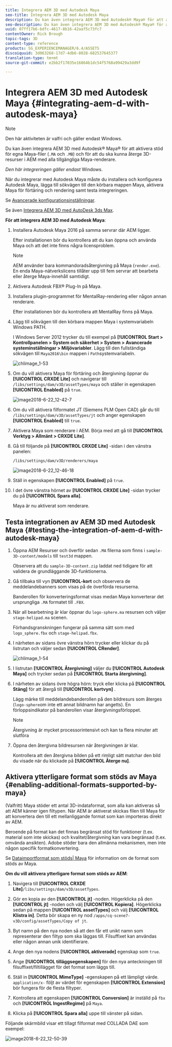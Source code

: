 ```yaml
---
title: Integrera AEM 3D med Autodesk Maya
seo-title: Integrera AEM 3D med Autodesk Maya
description: Du kan även integrera AEM 3D med Autodesk® Maya® för att aktivera stöd för Maya-filer (.MA och .MB) och för att du ska kunna återge 3D-resurser i AEM med alla tillgängliga Maya-renderare.
seo-description: Du kan även integrera AEM 3D med Autodesk® Maya® för att aktivera stöd för Maya-filer (.MA och .MB) och för att du ska kunna återge 3D-resurser i AEM med alla tillgängliga Maya-renderare.
uuid: 07ff17b6-bdfc-4617-8b16-42aaf5c73fc7
contentOwner: Rick Brough
topic-tags: 3D
content-type: reference
products: SG_EXPERIENCEMANAGER/6.4/ASSETS
discoiquuid: 3d063268-17d7-4db6-8028-682537645377
translation-type: tm+mt
source-git-commit: e2bb2f17035e16864b1dc54f5768a99429a3dd9f

---
```



# Integrera AEM 3D med Autodesk Maya {#integrating-aem-d-with-autodesk-maya}

>[!NOTE]
>
>Den här aktiviteten är valfri och gäller endast Windows.

Du kan även integrera AEM 3D med Autodesk® Maya® för att aktivera stöd för egna Maya-filer (`.MA` och `.MB`) och för att du ska kunna återge 3D-resurser i AEM med alla tillgängliga Maya-renderare.

*Den här integreringen gäller endast* Windows.

När du integrerar med Autodesk Maya måste du installera och konfigurera Autodesk Maya, lägga till sökvägen till den körbara mappen Maya, aktivera Maya för förtäring och rendering samt testa integreringen.

Se [Avancerade konfigurationsinställningar](advanced-config-3d.md).

Se även [Integrera AEM 3D med AutoDesk 3ds Max](integrating-aem-3d-with-autodesk-3ds-max.md).

**För att integrera AEM 3D med Autodesk Maya**:

1. Installera Autodesk Maya 2016 på samma servrar där AEM ligger.

   Efter installationen bör du kontrollera att du kan öppna och använda Maya och att det inte finns några licensproblem.

   >[!NOTE]
   >
   >AEM använder bara kommandoradsåtergivning på Maya (`render.exe`). En enda Maya-nätverkslicens tillåter upp till fem servrar att bearbeta eller återge Maya-innehåll samtidigt.

1. Aktivera Autodesk FBX® Plug-In på Maya.
1. Installera plugin-programmet för MentalRay-rendering eller någon annan renderare.

   Efter installationen bör du kontrollera att MentalRay finns på Maya.

1. Lägg till sökvägen till den körbara mappen Maya i systemvariabeln Windows PATH.

   I Windows Server 2012 trycker du till exempel på **[!UICONTROL Start > Kontrollpanelen > System och säkerhet > System > Avancerade systeminställningar > Miljövariabler**. Lägg till den fullständiga sökvägen till `Maya2016\bin` mappen i `Path`systemvariabeln.

   ![chlimage_1-53](assets/chlimage_1-53.png)

1. Om du vill aktivera Maya för förtäring och återgivning öppnar du **[!UICONTROL CRXDE Lite]** och navigerar till `/libs/settings/dam/v3D/assetTypes/maya` och ställer in egenskapen **[!UICONTROL Enabled]** på `true`.

   ![image2018-6-22_12-42-7](assets/image2018-6-22_12-42-7.png)

1. Om du vill aktivera filformatet JT (Siemens PLM Open CAD) går du till `/libs/settings/dam/v3D/assetTypes/jt` och anger egenskapen **[!UICONTROL Enabled]** till `true`.
1. Aktivera Maya som renderare i AEM. Börja med att gå till **[!UICONTROL Verktyg > Allmänt > CRXDE Lite]**.
1. Gå till följande på **[!UICONTROL CRXDE Lite]** -sidan i den vänstra panelen:

   `/libs/settings/dam/v3D/renderers/maya`

   ![image2018-6-22_12-46-18](assets/image2018-6-22_12-46-18.png)

1. Ställ in egenskapen **[!UICONTROL Enabled]** på `true`.

1. I det övre vänstra hörnet av **[!UICONTROL CRXDE Lite]** -sidan trycker du på **[!UICONTROL Spara alla]**.

   Maya är nu aktiverat som renderare.

## Testa integrationen av AEM 3D med Autodesk Maya {#testing-the-integration-of-aem-d-with-autodesk-maya}

1. Öppna AEM Resurser och överför sedan `.MA` filerna som finns i `sample-3D-content/models` till `test3d` mappen.

   Observera att du `sample-3D-content.zip` laddat ned tidigare för att validera de grundläggande 3D-funktionerna.

1. Gå tillbaka till vyn **[!UICONTROL-kort** och observera de meddelandebanners som visas på de överförda resurserna.

   Banderollen för konverteringsformat visas medan Maya konverterar det ursprungliga `.MA` formatet till `.FBX`.

1. När all bearbetning är klar öppnar du `logo-sphere.ma` resursen och väljer `stage-helipad.ma` scenen.

   Förhandsgranskningen fungerar på samma sätt som med `logo_sphere.fbx` och `stage-helipad.fbx`.

1. I närheten av sidans övre vänstra hörn trycker eller klickar du på listrutan och väljer sedan **[!UICONTROL CRender]**.

   ![chlimage_1-54](assets/chlimage_1-54.png)

1. I listrutan **[!UICONTROL Återgivning]** väljer du **[!UICONTROL Autodesk Maya]** och trycker sedan på **[!UICONTROL Starta återgivning]**.
1. I närheten av sidans övre högra hörn: tryck eller klicka på **[!UICONTROL Stäng]** för att återgå till **[!UICONTROL kortvyn]** .

   Lägg märke till meddelandebanderollen på den bildresurs som återges (`logo-sphere`om inte ett annat bildnamn har angetts). En förloppsindikator på banderollen visar återgivningsförloppet.

   >[!NOTE]
   >
   >Återgivning är mycket processorintensivt och kan ta flera minuter att slutföra

1. Öppna den återgivna bildresursen när återgivningen är klar.

   Kontrollera att den återgivna bilden på ett rimligt sätt matchar den bild du visade när du klickade på **[!UICONTROL Återge nu]**.

## Aktivera ytterligare format som stöds av Maya {#enabling-additional-formats-supported-by-maya}

(Valfritt) Maya stöder ett antal 3D-indataformat, som alla kan aktiveras så att AEM känner igen filtypen. När AEM är aktiverat skickas filen till Maya för att konvertera den till ett mellanliggande format som kan importeras direkt av AEM.

Beroende på format kan det finnas begränsat stöd för funktioner (t.ex. material som inte skickas) och kvalitet/återgivning kan vara begränsad (t.ex. omvända ansikten). Adobe stöder bara den allmänna mekanismen, men inte någon specifik formatkonvertering.

Se [Dataimportformat som stöds| Maya](https://knowledge.autodesk.com/support/maya/learn-explore/caas/CloudHelp/cloudhelp/2016/ENU/Maya/files/GUID-69BC066D-D4D8-4B12-900C-CF42E798A5D6-htm.html) för information om de format som stöds av Maya.

**Om du vill aktivera ytterligare format som stöds av AEM**:

1. Navigera till **[!UICONTROL CRXDE Lite]**`/libs/settings/dam/v3D/assetTypes`.
1. Gör en kopia av den **[!UICONTROL jt]** -noden. Högerklicka på den **[!UICONTROL jt]** -noden och välj **[!UICONTROL Kopiera]**. Högerklicka sedan på mappen **[!UICONTROL assetTypes]** och välj **[!UICONTROL Klistra in]**. Detta bör skapa en ny nod `/apps/cq-scene7-v3D/config/assetTypes/Copy of jt`.
1. Byt namn på den nya noden så att den får ett unikt namn som representerar den filtyp som ska läggas till. Filsuffixet kan användas eller någon annan unik identifierare.

1. Ange den nya nodens **[!UICONTROL aktiverade]** egenskap som `true`.

1. Ange **[!UICONTROL tilläggsegenskapen]** för den nya anteckningen till filsuffixet/filtillägget för det format som läggs till.
1. Ställ in **[!UICONTROL MimeType]** -egenskapen på ett lämpligt värde. `application/x-` följt av värdet för egenskapen **[!UICONTROL Extension]** bör fungera för de flesta filtyper.
1. Kontrollera att egenskapen **[!UICONTROL Conversion]** är inställd på `fbx` och **[!UICONTROL IngestRegime]** på `Maya`.
1. Klicka på **[!UICONTROL Spara alla]** uppe till vänster på sidan.

Följande skärmbild visar ett tillagt filformat med COLLADA DAE som exempel:

![image2018-6-22_12-50-39](assets/image2018-6-22_12-50-39.png)

